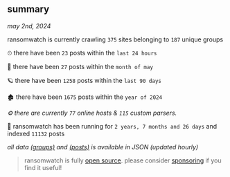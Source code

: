 
## summary
_may 2nd, 2024_

ransomwatch is currently crawling `375` sites belonging to `187` unique groups

⏲ there have been `23` posts within the `last 24 hours`

🦈 there have been `27` posts within the `month of may`

🪐 there have been `1258` posts within the `last 90 days`

🏚 there have been `1675` posts within the `year of 2024`

_⚙️ there are currently `77` online hosts & `115` custom parsers._

🦕 ransomwatch has been running for `2 years, 7 months and 26 days` and indexed `11132` posts

_all data  [(groups)](http://ransomwhat.telemetry.ltd/groups) and [(posts)](http://ransomwhat.telemetry.ltd/posts) is available in JSON (updated hourly)_

> ransomwatch is fully [open source](https://github.com/joshhighet/ransomwatch#ransomwatch--). please consider [sponsoring](https://github.com/sponsors/joshhighet) if you find it useful!
